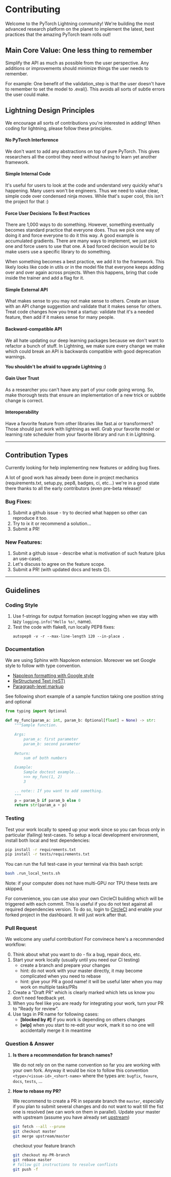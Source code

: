 # Contributing    
Welcome to the PyTorch Lightning community! We're building the most advanced research platform on the planet to implement the latest, best practices that the amazing PyTorch team rolls out!   

## Main Core Value: One less thing to remember

Simplify the API as much as possible from the user perspective.
 Any additions or improvements should minimize things the user needs to remember.   

For example: One benefit of the validation_step is that the user doesn't have to remember to set the model to .eval().
 This avoids all sorts of subtle errors the user could make.  

## Lightning Design Principles
We encourage all sorts of contributions you're interested in adding! When coding for lightning, please follow these principles.   
 
#### No PyTorch Interference
We don't want to add any abstractions on top of pure PyTorch.
 This gives researchers all the control they need without having to learn yet another framework.    

#### Simple Internal Code
It's useful for users to look at the code and understand very quickly what's happening.
 Many users won't be engineers. Thus we need to value clear, simple code over condensed ninja moves.
 While that's super cool, this isn't the project for that :)      

#### Force User Decisions To Best Practices
There are 1,000 ways to do something. However, something eventually becomes standard practice that everyone does.
 Thus we pick one way of doing it and force everyone to do it this way.
 A good example is accumulated gradients.
 There are many ways to implement, we just pick one and force users to use that one.
 A bad forced decision would be to make users use a specific library to do something.    

When something becomes a best practice, we add it to the framework. This likely looks like code in utils or in the model file that everyone keeps adding over and over again across projects. When this happens, bring that code inside the trainer and add a flag for it.

#### Simple External API
What makes sense to you may not make sense to others. Create an issue with an API change suggestion and validate that it makes sense for others.
 Treat code changes how you treat a startup: validate that it's a needed feature, then add if it makes sense for many people.

#### Backward-compatible API
We all hate updating our deep learning packages because we don't want to refactor a bunch of stuff. In Lightning, we make sure every change we make which could break an API is backwards compatible with good deprecation warnings.

**You shouldn't be afraid to upgrade Lightning :)**

#### Gain User Trust
As a researcher you can't have any part of your code going wrong. So, make thorough tests that ensure an implementation of a new trick or subbtle change is correct.

#### Interoperability
Have a favorite feature from other libraries like fast.ai or transformers? Those should just work with lightning as well. Grab your favorite model or learning rate scheduler from your favorite library and run it in Lightning.

---

## Contribution Types
Currently looking for help implementing new features or adding bug fixes.

A lot of good work has already been done in project mechanics (requirements.txt, setup.py, pep8, badges, ci, etc...) we're in a good state there thanks to all the early contributors (even pre-beta release)!

### Bug Fixes:
1. Submit a github issue - try to decried what happen so other can reproduce it too.
2. Try to ix it or recommend a solution...
3. Submit a PR!


### New Features:
1. Submit a github issue - describe what is motivation of such feature (plus an use-case).
2. Let's discuss to agree on the feature scope.
3. Submit a PR! (with updated docs and tests 🙃).

---

## Guidelines

### Coding Style

1. Use f-strings for output formation (except logging when we stay with lazy `logging.info("Hello %s!`, name).
2. Test the code with flake8, run locally PEP8 fixes:
    ```
    autopep8 -v -r --max-line-length 120 --in-place .
    ```

### Documentation

We are using Sphinx with Napoleon extension. 
Moreover we set Google style to follow with type convention. 

- [Napoleon formatting with Google style](https://sphinxcontrib-napoleon.readthedocs.io/en/latest/example_google.html)
- [ReStructured Text (reST)](https://docs.pylonsproject.org/projects/docs-style-guide/)
- [Paragraph-level markup](https://www.sphinx-doc.org/en/1.5/markup/para.html)

See following short example of a sample function taking one position string and optional 

```python
from typing import Optional

def my_func(param_a: int, param_b: Optional[float] = None) -> str:
    """Sample function.

    Args:
        param_a: first parameter
        param_b: second parameter
    
    Return:
        sum of both numbers

    Example:
        Sample doctest example...
        >>> my_func(1, 2)
        3

    .. note:: If you want to add something.
    """
    p = param_b if param_b else 0
    return str(param_a + p)
```

### Testing

Test your work locally to speed up your work since so you can focus only in particular (failing) test-cases.
 To setup a local development environment, install both local and test dependencies:
```bash
pip install -r requirements.txt
pip install -r tests/requirements.txt
``` 

You can run the full test-case in your terminal via this bash script: 

```bash
bash .run_local_tests.sh
```

Note: if your computer does not have multi-GPU nor TPU these tests are skipped.

For convenience, you can use also your own CircleCI building which will be triggered with each commit.
This is useful if you do not test against all required dependencies version.
To do so, login to [CircleCI](https://app.circleci.com/) and enable your forked project in the dashboard. It will just work after that.

### Pull Request

We welcome any useful contribution! For convinece here's a recommended workflow:

0. Think about what you want to do - fix a bug, repair docs, etc. 
1. Start your work locally (usually until you need our CI testing)
    - create a branch and prepare your changes
    - hint: do not work with your master directly, it may become complicated when you need to rebase
    - hint: give your PR a good name! it will be useful later when you may work on multiple tasks/PRs
2. Create a "Draft PR" which is clearly marked which lets us know you don't need feedback yet.
3. When you feel like you are ready for integrating your work, turn your PR to "Ready for review".
4. Use tags in PR name for following cases:
    - **[blocked by #<number>]** if you work is depending on others changes
    - **[wip]** when you start to re-edit your work, mark it so no one will accidentally merge it in meantime

### Question & Answer

1. **Is there a recommendation for branch names?**
    
    We do not rely on on the name convention so far you are working with your own fork. Anyway it would be nice to follow this convention `<type>/<issue-id>_<short-name>` where the types are: `bugfix`, `feaure`, `docs`, `tests`, ...

1. **How to rebase my PR?**
    
    We recommend to create a PR in separate branch the `master`, especially if you plan to submit several changes and do not want to wait till the fist one is resolved (we can work on them in parallel). Update your master with upstream (assume you have already set [upstream](https://help.github.com/en/github/collaborating-with-issues-and-pull-requests/configuring-a-remote-for-a-fork))
    ```bash
    git fetch --all --prune
    git checkout master
    git merge upstream/master
    ```
    checkout your feature branch
    ```bash
    git checkout my-PR-branch
    git rebase master
    # follow git instructions to resolve conflists
    git push -f
    ```
